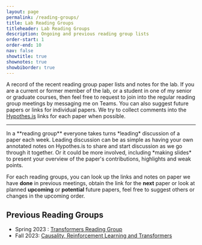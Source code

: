 ```yaml
---
layout: page
permalink: /reading-groups/
title: Lab Reading Groups
titleheader: Lab Reading Groups
description: Ongoing and previous reading group lists
order-start: 1
order-end: 10
nav: false
showtitle: true
shownotes: true
showbiborder: true
---
```

A record of the recent reading group paper lists and notes for the lab. If you are a current or former member of the lab, or a student in one of my senior or graduate courses, then feel free to request to join into the regular reading group meetings by messaging me on Teams. You can also suggest future papers or links for individual papers. We try to collect comments into the [Hypothes.is](http://hypothes.is) links for each paper when possible.

<hr/>
In a **reading group** everyone takes turns *leading* discussion of a paper each week. Leading discussion can be as simple as having your own annotated notes on Hypothes.is to share and start discussion as we go through it together. Or it could be more involved, including *making slides* to present your overview of the paper's contributions, highlights and weak points.

For each reading groups, you can look up the links and notes on paper we have **done** in previous meetings, obtain the link for the **next** paper or look at planned **upcoming** or **potential** future papers, feel free to suggest others or changes in the upcoming order.

## Previous Reading Groups
- Spring 2023 : [Transformers Reading Group](/rdgrp-s23/)
- Fall 2023: [Causality, Reinforcement Learning and Transformers](/rdgrp-f23/)



